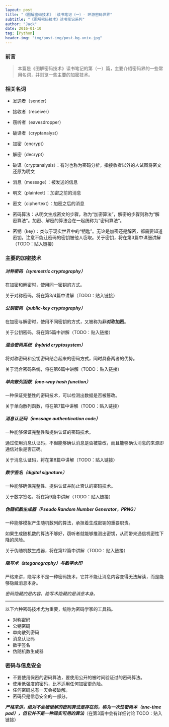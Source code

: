 ```yaml
---
layout: post
title: "《图解密码技术》｜读书笔记（一）- 环游密码世界"
subtitle: "《图解密码技术》读书笔记系列"
author: "Jack"
date: 2016-01-10
tag: [Python]
header-img: "img/post-img/post-bg-unix.jpg"
---
```


### 前言

> 本篇是《图解密码技术》读书笔记的第（一）篇，主要介绍密码界的一些常用名词，并浏览一些主要的加密技术。

### 相关名词

- 发送者（sender）
- 接收者（receiver）
- 窃听者（eavesdropper）
- 破译者（cryptanalyst）
- 加密（encrypt）
- 解密（decrypt）
- 破译（cryptanalysis）：有时也称为密码分析，指接收者以外的人试图将密文还原为明文

- 消息（message）：被发送的信息
- 明文（plaintext）：加密之前的消息
- 密文（ciphertext）：加密之后的消息

- 密码算法：从明文生成密文的步骤，称为“加密算法”，解密的步骤则称为“解密算法”。加密、解密的算法合在一起统称为”密码算法“。

- 密钥（key）：类似于现实世界中的“钥匙”。无论是加密还是解密，都需要知道密钥。注意不能让密码的密钥被他人窃取。关于密钥，将在第3篇中详细讲解（TODO：贴入链接）

### 主要的加密技术

##### 对称密码（symmetric cryptography）

在加密和解密时，使用同一密钥的方式。

关于对称密码，将在第3/4篇中讲解（TODO：贴入链接）

##### 公钥密码（public-key cryptography）

在加密与解密时，使用不同密钥的方式，又被称为**非对称加密**。

关于公钥密码，将在第5篇中讲解（TODO：贴入链接）

##### 混合密码系统（hybrid cryptosystem）

将对称密码和公钥密码结合起来的密码方式，同时具备两者的优势。

关于混合密码系统，将在第6篇中讲解（TODO：贴入链接）

##### 单向散列函数（one-way hash function）

一种保证完整性的密码技术，可以检测出数据是否被篡改。

关于单向散列函数，将在第7篇中讲解（TODO：贴入链接）

##### 消息认证码（message authentication code）

一种能够保证完整性和提供认证的密码技术。

通过使用消息认证码，不但能够确认消息是否被篡改，而且能够确认消息的来源即通信对象是否正确。

关于消息认证码，将在第8篇中讲解（TODO：贴入链接）

##### 数字签名（digital signature）

一种能够确保完整性、提供认证并防止否认的密码技术。

关于数字签名，将在第9篇中讲解（TODO：贴入链接）

##### 伪随机数生成器（Pseudo Random Number Generator，PRNG）

一种能够模拟产生随机数列的算法，承担着生成密钥的重要职责。

如果生成随机数的算法不够好，窃听者就能够推测出密钥，从而带来通信机密性下降的风险。

关于伪随机数生成器，将在第12篇中讲解（TODO：贴入链接）

##### 隐写术（steganography）与数字水印

严格来讲，隐写术不是一种密码技术，它并不能让消息内容变得无法解读，而是能够隐藏消息本身。

*密码隐藏的是内容，隐写术隐藏的是消息本身。*

-----

以下六种密码技术尤为重要，统称为密码学家的工具箱。

- 对称密码
- 公钥密码
- 单向散列密码
- 消息认证码
- 数字签名
- 伪随机数生成器

### 密码与信息安全

- 不要使用保密的密码算法，要使用公开的被时间验证过的密码算法。
- 使用低强度的密码，比不适用任何加密更危险。
- 任何密码总有一天会被破解。
- 密码只是信息安全的一部分。

***严格来讲，绝对不会被破解的密码算法是存在的，称为一次性密码本（one-time pad），但它并不是一种现实可用的算法***（在第3篇中会有详细讨论 TODO：贴入链接）



